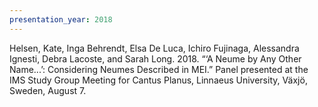 ```yaml
---
presentation_year: 2018
---
```

Helsen, Kate, Inga Behrendt, Elsa De Luca, Ichiro Fujinaga, Alessandra Ignesti, Debra Lacoste, and Sarah Long. 2018. “‘A Neume by Any Other Name...’: Considering Neumes Described in MEI.” Panel presented at the IMS Study Group Meeting for Cantus Planus, Linnaeus University, Växjö, Sweden, August 7.
